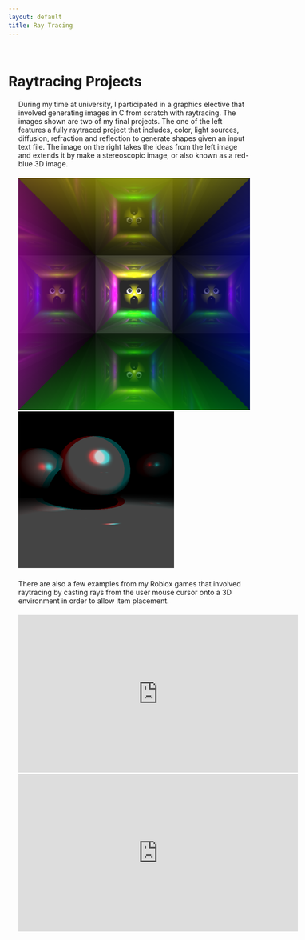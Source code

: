 ```yaml
---
layout: default
title: Ray Tracing
---
```


<div class="container bg-light">
<br>
<h1 class="text-center"><b>Raytracing Projects</b></h1>


<div class="row" style="margin: 20px">
    <p>During my time at university, I participated in a graphics elective that involved generating images in C from
        scratch with raytracing.
        The images shown are two of my final projects. The one of the left features a fully raytraced project that
        includes, color, light sources,
        diffusion, refraction and reflection to generate shapes given an input text file. The image on the right
        takes the ideas from the left image
        and extends it by make a stereoscopic image, or also known as a red-blue 3D image.
    </p>
</div>

<div class="row" style="margin: 20px">
    <img src="/assets/photos/output.png" class="col">
    <img src="/assets/photos/3Doutput.png" class="col">
</div>

<div class="row" style="margin: 20px">
    <p>There are also a few examples from my Roblox games that involved raytracing by casting rays from the user
        mouse cursor onto a 3D environment
        in order to allow item placement.
    </p>
</div>

<div class="row" style="margin: 20px">
    <iframe class="col" width="560" height="315" src="https://www.youtube.com/embed/bsWl-nbmTdo"
            title="YouTube video player" frameborder="0"
            allow="accelerometer; autoplay; clipboard-write; encrypted-media; gyroscope; picture-in-picture; web-share"
            allowfullscreen></iframe>
    <iframe class="col" width="560" height="315" src="https://www.youtube.com/embed/Jto8pqrSvOk"
            title="YouTube video player" frameborder="0"
            allow="accelerometer; autoplay; clipboard-write; encrypted-media; gyroscope; picture-in-picture; web-share"
            allowfullscreen></iframe>
</div>
<br>

</div>